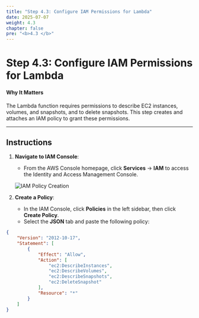 ```yaml
---
title: "Step 4.3: Configure IAM Permissions for Lambda"
date: 2025-07-07
weight: 4.3
chapter: false
pre: "<b>4.3 </b>"
---
```


# Step 4.3: Configure IAM Permissions for Lambda

#### Why It Matters

The Lambda function requires permissions to describe EC2 instances, volumes, and snapshots, and to delete snapshots. This step creates and attaches an IAM policy to grant these permissions.

---

## Instructions

1. **Navigate to IAM Console**:
   - From the AWS Console homepage, click **Services** → **IAM** to access the Identity and Access Management Console.

   ![IAM Policy Creation](/images/iam_policy_creation.png?featherlight=false&width=90pc)

2. **Create a Policy**:
   - In the IAM Console, click **Policies** in the left sidebar, then click **Create Policy**.
   - Select the **JSON** tab and paste the following policy:

```json
{
    "Version": "2012-10-17",
    "Statement": [
        {
            "Effect": "Allow",
            "Action": [
                "ec2:DescribeInstances",
                "ec2:DescribeVolumes",
                "ec2:DescribeSnapshots",
                "ec2:DeleteSnapshot"
            ],
            "Resource": "*"
        }
    ]
}